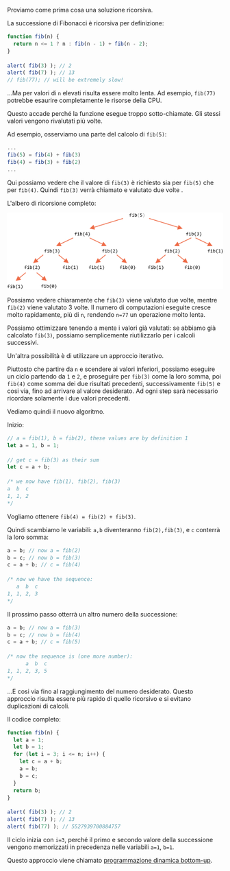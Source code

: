 Proviamo come prima cosa una soluzione ricorsiva.

La successione di Fibonacci è ricorsiva per definizione:

```js run
function fib(n) {
  return n <= 1 ? n : fib(n - 1) + fib(n - 2);
}

alert( fib(3) ); // 2
alert( fib(7) ); // 13
// fib(77); // will be extremely slow!
```

...Ma per valori di `n` elevati risulta essere molto lenta. Ad esempio, `fib(77)` potrebbe esaurire completamente le risorse della CPU.

Questo accade perché la funzione esegue troppo sotto-chiamate. Gli stessi valori vengono rivalutati più volte.

Ad esempio, osserviamo una parte del calcolo di `fib(5)`:

```js no-beautify
...
fib(5) = fib(4) + fib(3)
fib(4) = fib(3) + fib(2)
...
```

Qui possiamo vedere che il valore di `fib(3)` è richiesto sia per `fib(5)` che per `fib(4)`. Quindi `fib(3)` verrà chiamato e valutato due volte .

L'albero di ricorsione completo:

![fibonacci recursion tree](fibonacci-recursion-tree.png)

Possiamo vedere chiaramente che `fib(3)` viene valutato due volte, mentre `fib(2)` viene valutato 3 volte. Il numero di computazioni eseguite cresce molto rapidamente, più di `n`, rendendo `n=77` un operazione molto lenta. 

Possiamo ottimizzare tenendo a mente i valori già valutati: se abbiamo già calcolato `fib(3)`, possiamo semplicemente riutilizzarlo per i calcoli successivi.

Un'altra possibilità è di utilizzare un approccio iterativo.

Piuttosto che partire da `n` e scendere ai valori inferiori, possiamo eseguire un ciclo partendo da `1` e `2`, e proseguire per `fib(3)` come la loro somma, poi `fib(4)` come somma dei due risultati precedenti, successivamente `fib(5)` e cosi via, fino ad arrivare al valore desiderato. Ad ogni step sarà necessario ricordare solamente i due valori precedenti.

Vediamo quindi il nuovo algoritmo.

Inizio:

```js
// a = fib(1), b = fib(2), these values are by definition 1
let a = 1, b = 1;

// get c = fib(3) as their sum
let c = a + b;

/* we now have fib(1), fib(2), fib(3)
a  b  c
1, 1, 2
*/
```

Vogliamo ottenere `fib(4) = fib(2) + fib(3)`.

Quindi scambiamo le variabili: `a,b` diventeranno `fib(2),fib(3)`, e `c` conterrà la loro somma:

```js no-beautify
a = b; // now a = fib(2)
b = c; // now b = fib(3)
c = a + b; // c = fib(4)

/* now we have the sequence:
   a  b  c
1, 1, 2, 3
*/
```

Il prossimo passo otterrà un altro numero della successione:

```js no-beautify
a = b; // now a = fib(3)
b = c; // now b = fib(4)
c = a + b; // c = fib(5)

/* now the sequence is (one more number):
      a  b  c
1, 1, 2, 3, 5
*/
```

...E cosi via fino al raggiungimento del numero desiderato. Questo approccio risulta essere più rapido di quello ricorsivo e si evitano duplicazioni di calcoli.

Il codice completo:

```js run
function fib(n) {
  let a = 1;
  let b = 1;
  for (let i = 3; i <= n; i++) {
    let c = a + b;
    a = b;
    b = c;
  }
  return b;
}

alert( fib(3) ); // 2
alert( fib(7) ); // 13
alert( fib(77) ); // 5527939700884757
```

Il ciclo inizia con `i=3`, perché il primo e secondo valore della successione vengono memorizzati in precedenza nelle variabili `a=1`, `b=1`.

Questo approccio viene chiamato [programmazione dinamica bottom-up](https://en.wikipedia.org/wiki/Dynamic_programming).
